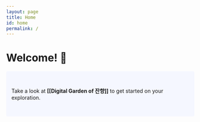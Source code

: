 ```yaml
---
layout: page
title: Home
id: home
permalink: /
---
```


# Welcome! 🎸

<p style="padding: 3em 1em; background: #f5f7ff; border-radius: 4px;">
  Take a look at <span style="font-weight: bold">[[Digital Garden of 잔향]]</span> to get started on your exploration.
</p>

<style>
  .wrapper {
    max-width: 46em;
  }
</style>


